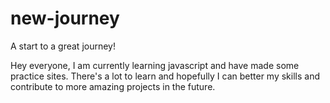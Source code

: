 # new-journey
A start to a great journey!

Hey everyone, I am currently learning javascript and have made some practice sites. 
There's a lot to learn and hopefully I can better my skills and contribute to more amazing projects in the future.
